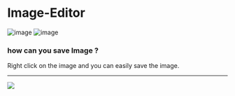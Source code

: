 # Image-Editor
![image](https://user-images.githubusercontent.com/77965216/191568625-051f99a0-174e-4a1b-b5fd-a5cb7a99634d.png)
![image](https://user-images.githubusercontent.com/77965216/191568789-9ada8bc9-41e4-4879-ace4-1740ef23dfa0.png)

<h3>how can you save Image ?</h3></hr>
Right click on the image and you can easily save the image.<hr/>
<img src="https://user-images.githubusercontent.com/77965216/191569620-734c985c-2674-4ec4-b52b-d0b4da5f287a.png"/>

